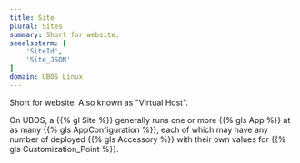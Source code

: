 ```yaml
---
title: Site
plural: Sites
summary: Short for website.
seealsoterm: [
    'SiteId',
    'Site_JSON'
]
domain: UBOS Linux
---
```


Short for website. Also known as "Virtual Host".

On UBOS, a {{% gl Site %}} generally runs one or more
{{% gls App %}} at as many {{% gls AppConfiguration %}}, each of which
may have any number of deployed {{% gls Accessory %}} with their own
values for {{% gls Customization_Point %}}.
